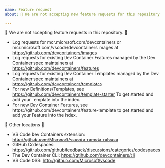 ```yaml
---
name: Feature request
about: 🚨 We are not accepting new feature requests for this repository - contents have been migrated to the https://github.com/devcontainers org. 🚨 

---
```


🚨 We are not accepting feature requests in this repository. 🚨

* Log requests for mcr.microsoft.com/devcontainers or mcr.microsoft.com/vscode/devcontainers images at https://github.com/devcontainers/images
* Log requests for existing Dev Container Features managed by the Dev Container spec maintainers at https://github.com/devcontainers/features
* Log requests for existing Dev Container Templates managed by the Dev Container spec maintainers at https://github.com/devcontainers/templates
* For new Definitions/Templates, see https://github.com/devcontainers/template-starter To get started and add your Template into the index.
* For new Dev Container Features, see https://github.com/devcontainers/feature-template to get started and add your Feature into the index.

🚨 Other locations 🚨
 - VS Code Dev Containers extension: http://github.com/Microsoft/vscode-remote-release 
 - GitHub Codespaces: https://github.com/github/feedback/discussions/categories/codespaces
 - The Dev Container CLI: https://gtihub.com/devcontainers/cli
 - VS Code OSS: http://github.com/Microsoft/vscode

